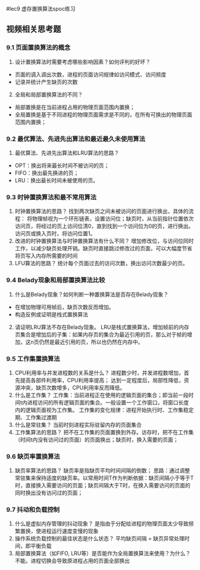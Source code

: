 #lec9 虚存置换算法spoc练习

## 视频相关思考题

### 9.1 页面置换算法的概念

1. 设计置换算法时需要考虑哪些影响因素？如何评判的好坏？
* 页面的调入调出次数，进程的页面访问规律如访问模式、访问频度
* 记录并统计产生缺页的次数

2. 全局和局部置换算法的不同？
* 局部置换是在当前进程占用的物理页面范围内置换；
* 全局置换是基于不同进程的物理页面需求是不同的，在所有可换出的物理页面范围内置换；


### 9.2 最优算法、先进先出算法和最近最久未使用算法

1. 最优算法、先进先出算法和LRU算法的思路？
* OPT：换出将来最长时间不被访问的页；
* FIFO：换出最先换进的页；
* LRU：换出最长时间未被使用的页。
### 9.3 时钟置换算法和最不常用算法

1. 时钟置换算法的思路？
找到两次缺页之间未被访问的页面进行换出，具体的流程：
将物理帧视为一个环形链表，设置访问位；缺页时，从当前指针位置依次访问页，将经过的页上访问位清0，直到找到一个访问位为0的页，进行换出。访问页或换入页时，将访问位置1。
2. 改进的时钟置换算法与时钟置换算法有什么不同？
增加修改位，与访问位同时工作，以减少缺页处理开销。缺页时直接跳过修改过的页面，可以大幅度节省将页写入内存所需要的时间
3. LFU算法的思路？
统计每个页面过去的访问次数，换出访问次数最少的页。


### 9.4 Belady现象和局部置换算法比较

1. 什么是Belady现象？如何判断一种置换算法是否存在Belady现象？
* 在增加物理可用帧后，缺页次数反而增加。
* 构造反例或证明是栈式置换算法
2. 请证明LRU算法不存在Belady现象。
LRU是栈式置换算法，增加帧前的内存页集合是增加后的子集：如果内存页的集合为最近引用的页，那么对于帧的增加，这n页仍然是最近引用的页，所以也仍然在内存中。
### 9.5 工作集置换算法

1. CPU利用率与并发进程数的关系是什么？
进程数少时，并发进程数增加，首先提高各部件利用率，CPU利用率提高；
达到一定程度后，局部性降低，资源冲突，缺页次数增多，CPU利用率反而降低。
2. 什么是工作集？
工作集：当前进程正在使用的逻辑页面的集合；即当前一段时间t内进程访问的所有逻辑页面的集合。一般设置一个工作窗口，将窗口长度内的逻辑页面视为工作集。
工作集的变化规律：进程开始执行时、工作集稳定期、工作集过渡期
3. 什么是常驻集？
当前时刻进程实际驻留内存的页面集合
4. 工作集算法的思路？
把不在工作集的页面置换到外存。访存时，把不在工作集（时间t内没有访问过的页面）的页面换出；缺页时，换入需要的页面；
### 9.6 缺页率置换算法

1. 缺页率算法的思路？
缺页率是指缺页平均时间间隔的倒数；
思路：通过调整常驻集来保持适度的缺页率。以常用时间T作为判断依据：缺页间隔小于等于T时，直接换入需要访问的页面；缺页间隔大于T时，在换入需要访问的页面的同时换出没有访问过的页面；
### 9.7 抖动和负载控制

1. 什么是虚拟内存管理的抖动现象？
是指由于分配给进程的物理页面太少导致频繁置换，使进程运行速度变慢的现象
2. 操作系统负载控制的最佳状态是什么状态？
平均缺页间隔 = 缺页异常处理时间，即平衡负载
3. 局部置换算法（如FIFO, LRU等）是否能作为全局置换算法来使用？为什么？
不能。进程切换会导致原进程占用的页面全部换出
